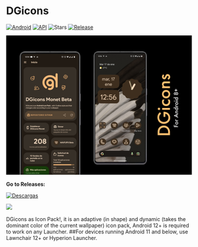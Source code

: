 # DGicons
[![Android](https://img.shields.io/badge/Plataforma-Android-green.svg?&style=for-the-badge)](https://www.android.com) [![API](https://img.shields.io/badge/API-26%2B-orange.svg?color=%23b597f4&logo=android&style=for-the-badge)](https://developer.android.com/studio/releases/platforms)
![Stars](https://img.shields.io/github/stars/WaifuPX-DG/DGicons?color=%2392c9b6&style=for-the-badge)
[![Release](https://img.shields.io/github/v/release/WaifuPX-DG/DGicons?color=%2392c9b6&display_name=release&include_prereleases&style=for-the-badge)](https://github.com/WaifuPX-DG/DGicons/releases)

 
![alt text](https://raw.githubusercontent.com/WaifuPX-DG/DGicons/main/repo/img/banner_dgicons.png)

**Go to Releases:** 

[![Descargas](https://img.shields.io/github/downloads/WaifuPX-DG/DGicons/total?color=%2392c9b6&label=Descargar&style=for-the-badge)](https://github.com/WaifuPX-DG/DGicons/releases)

<p align="vertical"><a href="https://paypal.me/WaifuPX"><img src="https://raw.githubusercontent.com/andreostrovsky/donate-with-paypal/master/PNG/blue.png" width="175"></a></p>

DGicons as Icon Pack!, it is an adaptive (in shape) and dynamic (takes the dominant color of the current wallpaper) icon pack, Android 12+ is required to work on any Launcher.
##For devices running Android 11 and below, use Lawnchair 12+ or Hyperion Launcher.
